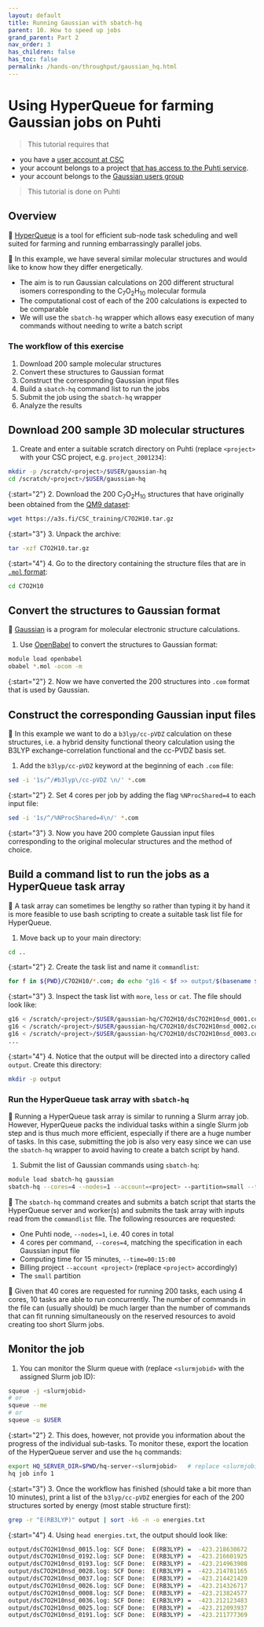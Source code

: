 ```yaml
---
layout: default
title: Running Gaussian with sbatch-hq
parent: 10. How to speed up jobs
grand_parent: Part 2
nav_order: 3
has_children: false
has_toc: false
permalink: /hands-on/throughput/gaussian_hq.html
---
```


# Using HyperQueue for farming Gaussian jobs on Puhti

> This tutorial requires that

- you have a [user account at CSC](https://docs.csc.fi/accounts/how-to-create-new-user-account/)
- your account belongs to a project [that has access to the Puhti
  service](https://docs.csc.fi/accounts/how-to-add-service-access-for-project/).
- your account belongs to the [Gaussian users group](https://docs.csc.fi/apps/gaussian/)

> This tutorial is done on Puhti

## Overview

💬 [HyperQueue](https://docs.csc.fi/apps/hyperqueue/) is a tool for efficient sub-node
task scheduling and well suited for farming and running embarrassingly parallel jobs.

💬 In this example, we have several similar molecular structures and would like to know
how they differ energetically.

- The aim is to run Gaussian calculations on 200 different structural isomers corresponding
  to the C<sub>7</sub>O<sub>2</sub>H<sub>10</sub> molecular formula
- The computational cost of each of the 200 calculations is expected to be comparable
- We will use the `sbatch-hq` wrapper which allows easy execution of many commands
  without needing to write a batch script

### The workflow of this exercise

1. Download 200 sample molecular structures
2. Convert these structures to Gaussian format
3. Construct the corresponding Gaussian input files
4. Build a `sbatch-hq` command list to run the jobs
5. Submit the job using the `sbatch-hq` wrapper
6. Analyze the results

## Download 200 sample 3D molecular structures

1. Create and enter a suitable scratch directory on Puhti (replace `<project>` with your CSC
   project, e.g. `project_2001234`):

```bash
mkdir -p /scratch/<project>/$USER/gaussian-hq
cd /scratch/<project>/$USER/gaussian-hq
```

{:start="2"}
2. Download the 200 C<sub>7</sub>O<sub>2</sub>H<sub>10</sub> structures that have originally
   been obtained from the [QM9 dataset](https://doi.org/10.6084/m9.figshare.c.978904.v5):
  
```bash
wget https://a3s.fi/CSC_training/C7O2H10.tar.gz
```

{:start="3"}
3. Unpack the archive:

```bash
tar -xzf C7O2H10.tar.gz
```

{:start="4"}
4. Go to the directory containing the structure files that are in [`.mol`
   format](https://openbabel.org/docs/dev/FileFormats/MDL_MOL_format.html):

```bash
cd C7O2H10
```

## Convert the structures to Gaussian format

💬 [Gaussian](https://docs.csc.fi/apps/gaussian/) is a program for molecular electronic
structure calculations.

1. Use [OpenBabel](https://docs.csc.fi/apps/openbabel/) to convert the structures to
   Gaussian format:

```bash
module load openbabel
obabel *.mol -ocom -m
```

{:start="2"}
2. Now we have converted the 200 structures into `.com` format that is used by Gaussian.

## Construct the corresponding Gaussian input files

💬 In this example we want to do a `b3lyp/cc-pVDZ` calculation on these structures, i.e.
a hybrid density functional theory calculation using the B3LYP exchange-correlation
functional and the cc-PVDZ basis set.

1. Add the `b3lyp/cc-pVDZ` keyword at the beginning of each `.com` file:

```bash
sed -i '1s/^/#b3lyp\/cc-pVDZ \n/' *.com
```

{:start="2"}
2. Set 4 cores per job by adding the flag `%NProcShared=4` to each input file:

```bash
sed -i '1s/^/%NProcShared=4\n/' *.com
```

{:start="3"}
3. Now you have 200 complete Gaussian input files corresponding to the original molecular
   structures and the method of choice.

## Build a command list to run the jobs as a HyperQueue task array

💬 A task array can sometimes be lengthy so rather than typing it by hand it is more
feasible to use bash scripting to create a suitable task list file for HyperQueue.

1. Move back up to your main directory:

```bash
cd ..
```

{:start="2"}
2. Create the task list and name it `commandlist`:

```bash
for f in ${PWD}/C7O2H10/*.com; do echo "g16 < $f >> output/$(basename ${f%.*}).log" >> commandlist; done
```

{:start="3"}
3. Inspect the task list with `more`, `less` or `cat`. The file should look like:

```bash
g16 < /scratch/<project>/$USER/gaussian-hq/C7O2H10/dsC7O2H10nsd_0001.com >> output/dsC7O2H10nsd_0001.log
g16 < /scratch/<project>/$USER/gaussian-hq/C7O2H10/dsC7O2H10nsd_0002.com >> output/dsC7O2H10nsd_0002.log
g16 < /scratch/<project>/$USER/gaussian-hq/C7O2H10/dsC7O2H10nsd_0003.com >> output/dsC7O2H10nsd_0003.log
...
```

{:start="4"}
4. Notice that the output will be directed into a directory called `output`. Create this directory:

```bash
mkdir -p output
```

### Run the HyperQueue task array with `sbatch-hq`

💬 Running a HyperQueue task array is similar to running a Slurm array job. However,
HyperQueue packs the individual tasks within a single Slurm job step and is thus much
more efficient, especially if there are a huge number of tasks. In this case, submitting
the job is also very easy since we can use the `sbatch-hq` wrapper to avoid having to
create a batch script by hand.

1. Submit the list of Gaussian commands using `sbatch-hq`:

```bash
module load sbatch-hq gaussian
sbatch-hq --cores=4 --nodes=1 --account=<project> --partition=small --time=00:15:00 commandlist
```

💬 The `sbatch-hq` command creates and submits a batch script that starts the HyperQueue
server and worker(s) and submits the task array with inputs read from the `commandlist`
file. The following resources are requested:

- One Puhti node, `--nodes=1`, i.e. 40 cores in total
- 4 cores per command, `--cores=4`, matching the specification in each Gaussian input file
- Computing time for 15 minutes, `--time=00:15:00`
- Billing project `--account <project>` (replace `<project>` accordingly)
- The `small` partition

💬 Given that 40 cores are requested for running 200 tasks, each using 4 cores, 10 tasks
are able to run concurrently. The number of commands in the file can (usually should) be
much larger than the number of commands that can fit running simultaneously on the reserved
resources to avoid creating too short Slurm jobs.

## Monitor the job

1. You can monitor the Slurm queue with (replace `<slurmjobid>` with the assigned Slurm job ID):

```bash
squeue -j <slurmjobid>
# or
squeue --me
# or
squeue -u $USER
```

{:start="2"}
2. This does, however, not provide you information about the progress of the individual
   sub-tasks. To monitor these, export the location of the HyperQueue server and use the
   `hq` commands:

```bash
export HQ_SERVER_DIR=$PWD/hq-server-<slurmjobid>   # replace <slurmjobid> with the actual id of your Slurm job
hq job info 1
```

{:start="3"}
3. Once the workflow has finished (should take a bit more than 10 minutes), print a
   list of the `b3lyp/cc-pVDZ` energies for each of the 200 structures sorted by energy
   (most stable structure first):

```bash
grep -r "E(RB3LYP)" output | sort -k6 -n -o energies.txt
```

{:start="4"}
4. Using `head energies.txt`, the output should look like:

```bash
output/dsC7O2H10nsd_0015.log: SCF Done:  E(RB3LYP) =  -423.218630672     A.U. after   14 cycles
output/dsC7O2H10nsd_0192.log: SCF Done:  E(RB3LYP) =  -423.216601925     A.U. after   12 cycles
output/dsC7O2H10nsd_0193.log: SCF Done:  E(RB3LYP) =  -423.214963908     A.U. after   12 cycles
output/dsC7O2H10nsd_0028.log: SCF Done:  E(RB3LYP) =  -423.214781165     A.U. after   13 cycles
output/dsC7O2H10nsd_0037.log: SCF Done:  E(RB3LYP) =  -423.214421420     A.U. after   14 cycles
output/dsC7O2H10nsd_0026.log: SCF Done:  E(RB3LYP) =  -423.214326717     A.U. after   14 cycles
output/dsC7O2H10nsd_0008.log: SCF Done:  E(RB3LYP) =  -423.213824577     A.U. after   14 cycles
output/dsC7O2H10nsd_0036.log: SCF Done:  E(RB3LYP) =  -423.212123483     A.U. after   14 cycles
output/dsC7O2H10nsd_0025.log: SCF Done:  E(RB3LYP) =  -423.212093937     A.U. after   14 cycles
output/dsC7O2H10nsd_0191.log: SCF Done:  E(RB3LYP) =  -423.211777369     A.U. after   13 cycles
```
